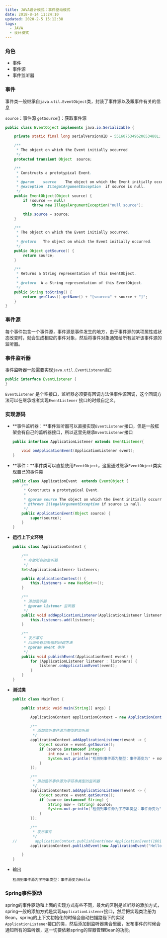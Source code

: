 ```yaml
---
title: JAVA设计模式：事件驱动模式
date: 2018-8-14 11:24:10
updated: 2020-2-5 15:12:38
tags:
  - JAVA
  - 设计模式
---
```


### 角色

- 事件
- 事件源
- 事件监听器

<!--more-->

### 事件

事件类一般继承自`java.util.EventObject`类，封装了事件源以及跟事件有关的信息

`source`：事件源
`getSource`()：获取事件源

```java
public class EventObject implements java.io.Serializable {

    private static final long serialVersionUID = 5516075349620653480L;

    /**
     * The object on which the Event initially occurred
     */
    protected transient Object  source;

    /**
     * Constructs a prototypical Event.
     *
     * @param    source    The object on which the Event initially occurred.
     * @exception  IllegalArgumentException  if source is null.
     */
    public EventObject(Object source) {
        if (source == null)
            throw new IllegalArgumentException("null source");

        this.source = source;
    }

    /**
     * The object on which the Event initially occurred.
     *
     * @return   The object on which the Event initially occurred.
     */
    public Object getSource() {
        return source;
    }

    /**
     * Returns a String representation of this EventObject.
     *
     * @return  A a String representation of this EventObject.
     */
    public String toString() {
        return getClass().getName() + "[source=" + source + "]";
    }
}
```

### 事件源

每个事件包含一个事件源，事件源是事件发生的地方，由于事件源的某项属性或状态改变时，就会生成相应的事件对象，然后将事件对象通知给所有监听该事件源的监听器。

### 事件监听器

事件监听器一般需要实现`java.util.EventListener接口 `

``` java
public interface EventListener {
}
```

`EventListener` 是个空接口，监听器必须要有回调方法供事件源回调，这个回调方法可以在继承或者实现`EventListener` 接口的时候自定义。

### 实现源码

- **事件监听器：**事件监听器可以直接实现`EventListener`接口，但是一般框架会有自己的监听器接口，所以这里先继承`EventListener`接口

  ``` java
  public interface ApplicationListener extends EventListener{
  
      void onApplicationEvent(ApplicationListener event);
  }
  ```

- **事件：**事件类可以直接使用`EventObject`，这里通过继承`EventObject`类实现自己的事件类

  ``` java
  public class ApplicationEvent  extends EventObject {
      /**
       * Constructs a prototypical Event.
       *
       * @param source The object on which the Event initially occurred.
       * @throws IllegalArgumentException if source is null.
       */
      public ApplicationEvent(Object source) {
          super(source);
      }
  }
  ```

- **运行上下文环境**

  ``` java
  public class ApplicationContext {
  
      /**
       * 存放所有的监听器
       */
      Set<ApplicationListener> listeners;
  
      public ApplicationContext() {
          this.listeners = new HashSet<>();
      }
  
      /**
       * 添加监听器
       * @param listener 监听器
       */
      public void addApplicationListener(ApplicationListener listener) {
          this.listeners.add(listener);
      }
  
      /**
       * 发布事件
       * 回调所有监听器的回调方法
       * @param event 事件
       */
      public void publishEvent(ApplicationEvent event) {
          for (ApplicationListener listener : listeners) {
              listener.onApplicationEvent(event);
          }
      }
  }
  
  ```

- **测试类**

  ``` java
  public class MainTest {
  
      public static void main(String[] args) {
  
          ApplicationContext applicationContext = new ApplicationContext();
  
          /**
           * 添加监听事件源为整型的监听器
           */
          applicationContext.addApplicationListener(event -> {
              Object source = event.getSource();
              if (source instanceof Integer) {
                  int now = (int) source;
                  System.out.println("检测到事件源为整型：事件源变为" + now);
              }
          });
  
          /**
           * 添加监听事件源为字符串类型的监听器
           */
          applicationContext.addApplicationListener(event -> {
              Object source = event.getSource();
              if (source instanceof String) {
                  String now = (String) source;
                  System.out.println("检测到事件源为字符串类型：事件源变为" + now);
              }
          });
  
          /**
           * 发布事件
           */
  //        applicationContext.publishEvent(new ApplicationEvent(1001));
          applicationContext.publishEvent(new ApplicationEvent("Hello"));
  
      }
  }
  
  ```

- 输出

  ``` 
  检测到事件源为字符串类型：事件源变为Hello
  ```


### Spring事件驱动

spring的事件驱动和上面的实现方式有些不同，最大的区别是监听器的添加方式，spring一般的添加方式是实现`ApplicationListener`接口，然后把实现类注册为Bean，spring的上下文初始化的时候会自动扫描路径下的实现`ApplicationListener`接口的类，然后添加到监听器集合里面，发布事件的时候会通知所有的监听器，这一切要依赖spring的容器管理Bean的功能。